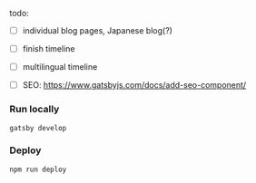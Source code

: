 todo:
- [ ] individual blog pages, Japanese blog(?)
- [ ] finish timeline
- [ ] multilingual timeline
- [ ] SEO: https://www.gatsbyjs.com/docs/add-seo-component/


### Run locally
```shell
gatsby develop
```

### Deploy
```shell
npm run deploy
```